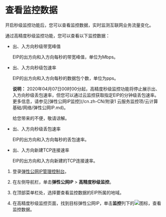 # 查看监控数据

开启秒级监控功能后，您可以查看监控数据，实时监测互联网业务流量变化。

通过高精度秒级监控功能，您可以查看以下监控数据：

-   出、入方向秒级带宽峰值

    EIP的出方向和入方向每秒的带宽峰值，单位为Mbps。

-   出、入方向秒级包速率

    EIP的出方向和入方向每秒的数据包个数，单位为pps。

    **说明：** 2020年04月07日00时00分起，高精度秒级监控功能将停止展示出、入方向秒级丢包速率，但您可以通过云监控获取指定EIP的分钟级丢包速率。更多信息，请参见[弹性公网IP监控](/cn.zh-CN/附录1 云服务监控项/云计算基础/网络/弹性公网IP.md)。

    给您带来的不便，敬请谅解。

-   出、入方向秒级丢包速率

    EIP的出方向和入方向每秒的丢包速率。

-   出、入方向新建TCP连接速率

    EIP的出方向和入方向新建的TCP连接速率。


1.  登录[弹性公网IP管理控制台](https://vpc.console.aliyun.com/eip)。

2.  在左侧导航栏，单击**弹性公网IP** \> **高精度秒级监控**。

3.  在顶部菜单栏处，选择要查看监控数据的EIP所属的地域。

4.  在高精度秒级监控页面，找到目标弹性公网IP，单击**监控**列下的![](https://static-aliyun-doc.oss-accelerate.aliyuncs.com/assets/img/zh-CN/6308559951/p49028.png)图标，查看监控数据。


